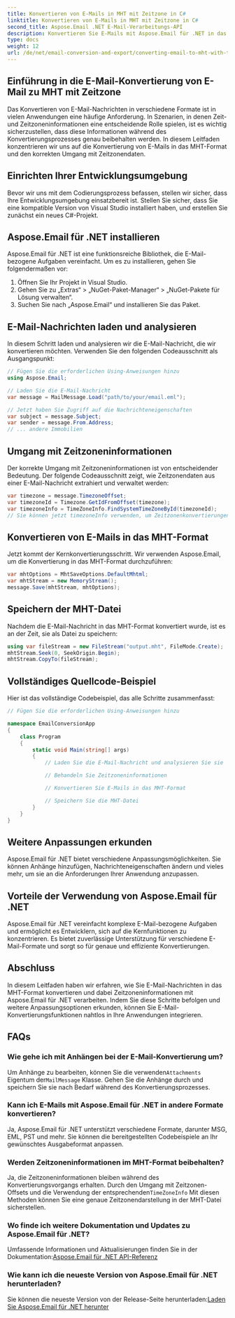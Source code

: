 ```yaml
---
title: Konvertieren von E-Mails in MHT mit Zeitzone in C#
linktitle: Konvertieren von E-Mails in MHT mit Zeitzone in C#
second_title: Aspose.Email .NET E-Mail-Verarbeitungs-API
description: Konvertieren Sie E-Mails mit Aspose.Email für .NET in das MHT-Format mit genauen Zeitzonen. Schritt-für-Schritt-Anleitung und Codebeispiel bereitgestellt.
type: docs
weight: 12
url: /de/net/email-conversion-and-export/converting-email-to-mht-with-timezone-in-csharp/
---
```


## Einführung in die E-Mail-Konvertierung von E-Mail zu MHT mit Zeitzone

Das Konvertieren von E-Mail-Nachrichten in verschiedene Formate ist in vielen Anwendungen eine häufige Anforderung. In Szenarien, in denen Zeit- und Zeitzoneninformationen eine entscheidende Rolle spielen, ist es wichtig sicherzustellen, dass diese Informationen während des Konvertierungsprozesses genau beibehalten werden. In diesem Leitfaden konzentrieren wir uns auf die Konvertierung von E-Mails in das MHT-Format und den korrekten Umgang mit Zeitzonendaten.

## Einrichten Ihrer Entwicklungsumgebung

Bevor wir uns mit dem Codierungsprozess befassen, stellen wir sicher, dass Ihre Entwicklungsumgebung einsatzbereit ist. Stellen Sie sicher, dass Sie eine kompatible Version von Visual Studio installiert haben, und erstellen Sie zunächst ein neues C#-Projekt.

## Aspose.Email für .NET installieren

Aspose.Email für .NET ist eine funktionsreiche Bibliothek, die E-Mail-bezogene Aufgaben vereinfacht. Um es zu installieren, gehen Sie folgendermaßen vor:

1. Öffnen Sie Ihr Projekt in Visual Studio.
2. Gehen Sie zu „Extras“ > „NuGet-Paket-Manager“ > „NuGet-Pakete für Lösung verwalten“.
3. Suchen Sie nach „Aspose.Email“ und installieren Sie das Paket.

## E-Mail-Nachrichten laden und analysieren

In diesem Schritt laden und analysieren wir die E-Mail-Nachricht, die wir konvertieren möchten. Verwenden Sie den folgenden Codeausschnitt als Ausgangspunkt:

```csharp
// Fügen Sie die erforderlichen Using-Anweisungen hinzu
using Aspose.Email;

// Laden Sie die E-Mail-Nachricht
var message = MailMessage.Load("path/to/your/email.eml");

// Jetzt haben Sie Zugriff auf die Nachrichteneigenschaften
var subject = message.Subject;
var sender = message.From.Address;
// ... andere Immobilien
```

## Umgang mit Zeitzoneninformationen

Der korrekte Umgang mit Zeitzoneninformationen ist von entscheidender Bedeutung. Der folgende Codeausschnitt zeigt, wie Zeitzonendaten aus einer E-Mail-Nachricht extrahiert und verwaltet werden:

```csharp
var timezone = message.TimezoneOffset;
var timezoneId = Timezone.GetIdFromOffset(timezone);
var timezoneInfo = TimeZoneInfo.FindSystemTimeZoneById(timezoneId);
// Sie können jetzt timezoneInfo verwenden, um Zeitzonenkonvertierungen durchzuführen
```

## Konvertieren von E-Mails in das MHT-Format

Jetzt kommt der Kernkonvertierungsschritt. Wir verwenden Aspose.Email, um die Konvertierung in das MHT-Format durchzuführen:

```csharp
var mhtOptions = MhtSaveOptions.DefaultMhtml;
var mhtStream = new MemoryStream();
message.Save(mhtStream, mhtOptions);
```

## Speichern der MHT-Datei

Nachdem die E-Mail-Nachricht in das MHT-Format konvertiert wurde, ist es an der Zeit, sie als Datei zu speichern:

```csharp
using var fileStream = new FileStream("output.mht", FileMode.Create);
mhtStream.Seek(0, SeekOrigin.Begin);
mhtStream.CopyTo(fileStream);
```

## Vollständiges Quellcode-Beispiel

Hier ist das vollständige Codebeispiel, das alle Schritte zusammenfasst:

```csharp
// Fügen Sie die erforderlichen Using-Anweisungen hinzu

namespace EmailConversionApp
{
    class Program
    {
        static void Main(string[] args)
        {
            // Laden Sie die E-Mail-Nachricht und analysieren Sie sie

            // Behandeln Sie Zeitzoneninformationen

            // Konvertieren Sie E-Mails in das MHT-Format

            // Speichern Sie die MHT-Datei
        }
    }
}
```

## Weitere Anpassungen erkunden

Aspose.Email für .NET bietet verschiedene Anpassungsmöglichkeiten. Sie können Anhänge hinzufügen, Nachrichteneigenschaften ändern und vieles mehr, um sie an die Anforderungen Ihrer Anwendung anzupassen.

## Vorteile der Verwendung von Aspose.Email für .NET

Aspose.Email für .NET vereinfacht komplexe E-Mail-bezogene Aufgaben und ermöglicht es Entwicklern, sich auf die Kernfunktionen zu konzentrieren. Es bietet zuverlässige Unterstützung für verschiedene E-Mail-Formate und sorgt so für genaue und effiziente Konvertierungen.

## Abschluss

In diesem Leitfaden haben wir erfahren, wie Sie E-Mail-Nachrichten in das MHT-Format konvertieren und dabei Zeitzoneninformationen mit Aspose.Email für .NET verarbeiten. Indem Sie diese Schritte befolgen und weitere Anpassungsoptionen erkunden, können Sie E-Mail-Konvertierungsfunktionen nahtlos in Ihre Anwendungen integrieren.

## FAQs

### Wie gehe ich mit Anhängen bei der E-Mail-Konvertierung um?

 Um Anhänge zu bearbeiten, können Sie die verwenden`Attachments` Eigentum der`MailMessage` Klasse. Gehen Sie die Anhänge durch und speichern Sie sie nach Bedarf während des Konvertierungsprozesses.

### Kann ich E-Mails mit Aspose.Email für .NET in andere Formate konvertieren?

Ja, Aspose.Email für .NET unterstützt verschiedene Formate, darunter MSG, EML, PST und mehr. Sie können die bereitgestellten Codebeispiele an Ihr gewünschtes Ausgabeformat anpassen.

### Werden Zeitzoneninformationen im MHT-Format beibehalten?

Ja, die Zeitzoneninformationen bleiben während des Konvertierungsvorgangs erhalten. Durch den Umgang mit Zeitzonen-Offsets und die Verwendung der entsprechenden`TimeZoneInfo` Mit diesen Methoden können Sie eine genaue Zeitzonendarstellung in der MHT-Datei sicherstellen.

### Wo finde ich weitere Dokumentation und Updates zu Aspose.Email für .NET?

 Umfassende Informationen und Aktualisierungen finden Sie in der Dokumentation:[Aspose.Email für .NET API-Referenz](https://reference.aspose.com/email/net/)

### Wie kann ich die neueste Version von Aspose.Email für .NET herunterladen?

 Sie können die neueste Version von der Release-Seite herunterladen:[Laden Sie Aspose.Email für .NET herunter](https://releases.aspose.com/email/net/)
